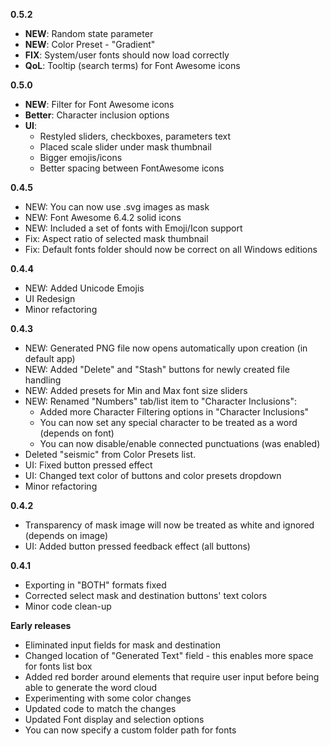 **0.5.2**

- **NEW**: Random state parameter
- **NEW**: Color Preset - "Gradient"
- **FIX**: System/user fonts should now load correctly
- **QoL**: Tooltip (search terms) for Font Awesome icons


**0.5.0**

- **NEW**: Filter for Font Awesome icons
- **Better**: Character inclusion options
- **UI**: 
    - Restyled sliders, checkboxes, parameters text
    - Placed scale slider under mask thumbnail
    - Bigger emojis/icons
    - Better spacing between FontAwesome icons


**0.4.5**

- NEW: You can now use .svg images as mask
- NEW: Font Awesome 6.4.2 solid icons
- NEW: Included a set of fonts with Emoji/Icon support
- Fix: Aspect ratio of selected mask thumbnail
- Fix: Default fonts folder should now be correct on all Windows editions


**0.4.4**

- NEW: Added Unicode Emojis
- UI Redesign
- Minor refactoring


**0.4.3**

- NEW: Generated PNG file now opens automatically upon creation (in default app)
- NEW: Added "Delete" and "Stash" buttons for newly created file handling
- NEW: Added presets for Min and Max font size sliders
- NEW: Renamed "Numbers" tab/list item to "Character Inclusions":
    - Added more Character Filtering options in "Character Inclusions"
    - You can now set any special character to be treated as a word (depends on font)
    - You can now disable/enable connected punctuations (was enabled)
- Deleted "seismic" from Color Presets list.
- UI: Fixed button pressed effect
- UI: Changed text color of buttons and color presets dropdown
- Minor refactoring


**0.4.2**

- Transparency of mask image will now be treated as white and ignored (depends on image)
- UI: Added button pressed feedback effect (all buttons)


**0.4.1**

- Exporting in "BOTH" formats fixed
- Corrected select mask and destination buttons' text colors
- Minor code clean-up


**Early releases**

- Eliminated input fields for mask and destination
- Changed location of "Generated Text" field - this enables more space for fonts list box
- Added red border around elements that require user input before being able to generate the word cloud
- Experimenting with some color changes
- Updated code to match the changes
- Updated Font display and selection options
- You can now specify a custom folder path for fonts